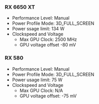 ### RX 6650 XT

- Performance Level: Manual
- Power Profile Mode: 3D_FULL_SCREEN
- Power ssage limit: 134 W
- Clockspeed and Voltage
    - Max GPU Clock: 2500 MHz
    - GPU voltage offset -80 mV

### RX 580

- Performance Level: Manual
- Power Profile Mode: 3D_FULL_SCREEN
- Power usage limit: 75 W
- Clockspeed and Voltage
    - Max GPU Clock: N/A
    - GPU voltage offset: -75 mV
